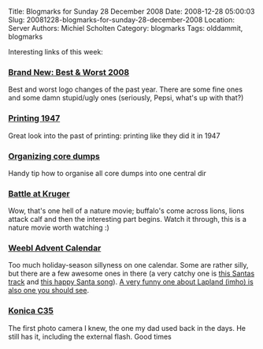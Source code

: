 Title: Blogmarks for Sunday 28 December 2008
Date: 2008-12-28 05:00:03
Slug: 20081228-blogmarks-for-sunday-28-december-2008
Location: Server
Authors: Michiel Scholten
Category: blogmarks
Tags: olddammit, blogmarks

<p>Interesting links of this week:</p>
<h3><a href="http://www.underconsideration.com/brandnew/archives/brand_new_best_worst_2008.php">Brand New: Best &amp; Worst 2008 </a></h3>
<p>Best and worst logo changes of the past year. There are some fine ones and some damn stupid/ugly ones (seriously, Pepsi, what's up with that?)</p>
<h3><a href="http://www.veoh.com/videos/v16745488GpXEWg2Q">Printing 1947</a></h3>
<p>Great look into the past of printing: printing like they did it in 1947</p>
<h3><a href="http://www.colino.net/wordpress/archives/2008/11/26/organizing-core-dumps/">Organizing core dumps</a></h3>
<p>Handy tip how to organise all core dumps into one central dir</p>
<h3><a href="http://www.youtube.com/watch?v=LU8DDYz68kM">Battle at Kruger</a></h3>
<p>Wow, that's one hell of a nature movie; buffalo's come across lions, lions attack calf and then the interesting part begins. Watch it through, this is a nature movie worth watching :)</p>
<h3><a href="http://www.weebls-stuff.com/testy/adventcalendar.html">Weebl Advent Calendar</a></h3>
<p>Too much holiday-season sillyness on one calendar. Some are rather silly, but there are a few awesome ones in there (a very catchy one is <a href="http://www.weebls-stuff.com/testy/AdventCalendar/day8.html">this Santas track</a> and <a href="http://www.weebls-stuff.com/testy/AdventCalendar/day20.html">this happy Santa song</a>). <a href="http://www.weebls-stuff.com/testy/AdventCalendar/day19.html">A very funny one about Lapland (imho) is also one you should see</a>.</p>
<h3><a href="http://www.camerapedia.org/wiki/Konica_C35_Automatic">Konica C35</a></h3>
<p>The first photo camera I knew, the one my dad used back in the days. He still has it, including the external flash. Good times</p>
